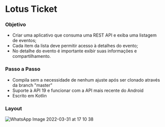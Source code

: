 # Lotus Ticket

### Objetivo

- Criar uma aplicativo que consuma uma REST API e exiba uma listagem de eventos;
- Cada item da lista deve permitir acesso à detalhes do evento;
- No detalhe do evento é importante exibir suas informações e compartilhamento.

### Passo a Passo 
- Compila sem a necessidade de nenhum ajuste após ser clonado através da branch "master"
- Suporte à API 19 e funcionar com a API mais recente do Android
- Escrito em Kotlin

### Layout
![WhatsApp Image 2022-03-31 at 17 10 38](https://user-images.githubusercontent.com/64818568/161141073-f0707075-0409-41f5-9bdc-3d13ce3f6861.jpeg)
